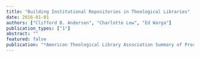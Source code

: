 ```yaml
---
title: "Building Institutional Repositories in Theological Libraries"
date: 2016-01-01
authors: ["Clifford B. Anderson", "Charlotte Lew", "Ed Warga"]
publication_types: ["1"]
abstract: ""
featured: false
publication: "*American Theological Library Association Summary of Proceedings*"
---
```


